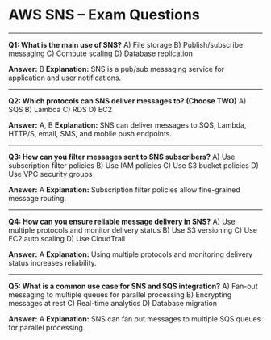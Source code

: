 # AWS SNS – Exam Questions

---
**Q1: What is the main use of SNS?**
A) File storage
B) Publish/subscribe messaging
C) Compute scaling
D) Database replication

**Answer:** B
**Explanation:** SNS is a pub/sub messaging service for application and user notifications.

---
**Q2: Which protocols can SNS deliver messages to? (Choose TWO)**
A) SQS
B) Lambda
C) RDS
D) EC2

**Answer:** A, B
**Explanation:** SNS can deliver messages to SQS, Lambda, HTTP/S, email, SMS, and mobile push endpoints.

---
**Q3: How can you filter messages sent to SNS subscribers?**
A) Use subscription filter policies
B) Use IAM policies
C) Use S3 bucket policies
D) Use VPC security groups

**Answer:** A
**Explanation:** Subscription filter policies allow fine-grained message routing.

---
**Q4: How can you ensure reliable message delivery in SNS?**
A) Use multiple protocols and monitor delivery status
B) Use S3 versioning
C) Use EC2 auto scaling
D) Use CloudTrail

**Answer:** A
**Explanation:** Using multiple protocols and monitoring delivery status increases reliability.

---
**Q5: What is a common use case for SNS and SQS integration?**
A) Fan-out messaging to multiple queues for parallel processing
B) Encrypting messages at rest
C) Real-time analytics
D) Database migration

**Answer:** A
**Explanation:** SNS can fan out messages to multiple SQS queues for parallel processing.
